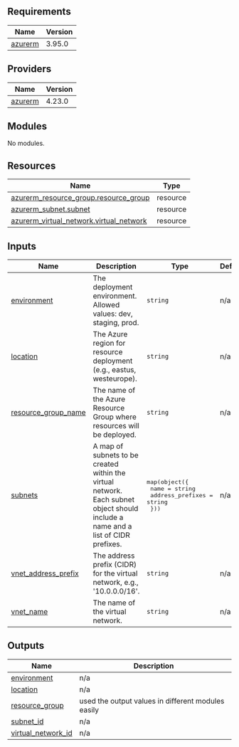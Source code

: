 <!-- BEGIN_TF_DOCS -->
## Requirements

| Name | Version |
|------|---------|
| <a name="requirement_azurerm"></a> [azurerm](#requirement\_azurerm) | 3.95.0 |

## Providers

| Name | Version |
|------|---------|
| <a name="provider_azurerm"></a> [azurerm](#provider\_azurerm) | 4.23.0 |

## Modules

No modules.

## Resources

| Name | Type |
|------|------|
| [azurerm_resource_group.resource_group](https://registry.terraform.io/providers/hashicorp/azurerm/3.95.0/docs/resources/resource_group) | resource |
| [azurerm_subnet.subnet](https://registry.terraform.io/providers/hashicorp/azurerm/3.95.0/docs/resources/subnet) | resource |
| [azurerm_virtual_network.virtual_network](https://registry.terraform.io/providers/hashicorp/azurerm/3.95.0/docs/resources/virtual_network) | resource |

## Inputs

| Name | Description | Type | Default | Required |
|------|-------------|------|---------|:--------:|
| <a name="input_environment"></a> [environment](#input\_environment) | The deployment environment. Allowed values: dev, staging, prod. | `string` | n/a | yes |
| <a name="input_location"></a> [location](#input\_location) | The Azure region for resource deployment (e.g., eastus, westeurope). | `string` | n/a | yes |
| <a name="input_resource_group_name"></a> [resource\_group\_name](#input\_resource\_group\_name) | The name of the Azure Resource Group where resources will be deployed. | `string` | n/a | yes |
| <a name="input_subnets"></a> [subnets](#input\_subnets) | A map of subnets to be created within the virtual network. Each subnet object should include a name and a list of CIDR prefixes. | <pre>map(object({<br/>    name             = string<br/>    address_prefixes = string<br/>  }))</pre> | n/a | yes |
| <a name="input_vnet_address_prefix"></a> [vnet\_address\_prefix](#input\_vnet\_address\_prefix) | The address prefix (CIDR) for the virtual network, e.g., '10.0.0.0/16'. | `string` | n/a | yes |
| <a name="input_vnet_name"></a> [vnet\_name](#input\_vnet\_name) | The name of the virtual network. | `string` | n/a | yes |

## Outputs

| Name | Description |
|------|-------------|
| <a name="output_environment"></a> [environment](#output\_environment) | n/a |
| <a name="output_location"></a> [location](#output\_location) | n/a |
| <a name="output_resource_group"></a> [resource\_group](#output\_resource\_group) | used the output values in different modules easily |
| <a name="output_subnet_id"></a> [subnet\_id](#output\_subnet\_id) | n/a |
| <a name="output_virtual_network_id"></a> [virtual\_network\_id](#output\_virtual\_network\_id) | n/a |
<!-- END_TF_DOCS -->